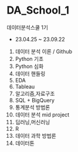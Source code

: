 # DA_School_1
데이터분석스쿨 1기
- 23.04.25 ~ 23.09.22

1. 데이터 분석 이론 / Github	
2. Python 기초
3. Python 심화
4. 데이터 핸들링
5. EDA	
6. Tableau	
7. 알고리즘,자료구조	
8. SQL + BigQuery	
9. 통계분석 방법론	
10. 데이터 분석 mid project	
11. 딥러닝,머신러닝	
12. R	
13. 데이터 과학 방법론	
14. 데이터톤
